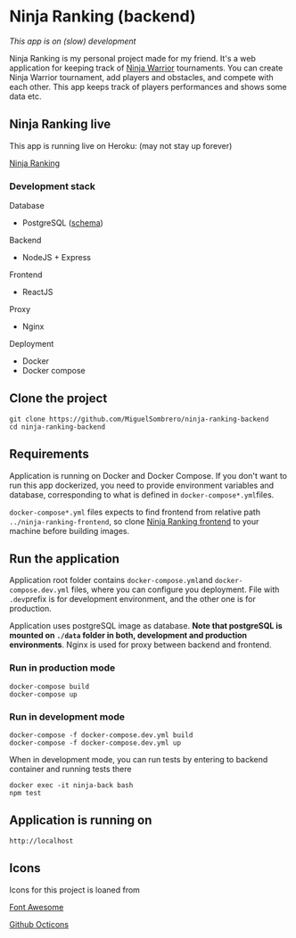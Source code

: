 # Ninja Ranking (backend)

*This app is on (slow) development*

Ninja Ranking is my personal project made for my friend. It's a web application for keeping track of [Ninja Warrior](https://en.wikipedia.org/wiki/American_Ninja_Warrior) tournaments. You can create Ninja Warrior tournament, add players and obstacles, and compete with each other. This app keeps track of players performances and shows some data etc. 

## Ninja Ranking live

This app is running live on Heroku:
(may not stay up forever)

[Ninja Ranking]()

### Development stack

Database
- PostgreSQL ([schema](https://github.com/MiguelSombrero/ninja-ranking-backend/tree/master/docs/database.md))

Backend
- NodeJS + Express

Frontend
- ReactJS

Proxy
- Nginx

Deployment
- Docker
- Docker compose

## Clone the project

    git clone https://github.com/MiguelSombrero/ninja-ranking-backend
    cd ninja-ranking-backend

## Requirements

Application is running on Docker and Docker Compose. If you don't want to run this app dockerized, you need to provide environment variables and database, corresponding to what is defined in `docker-compose*.yml`files.

`docker-compose*.yml` files expects to find frontend from relative path `../ninja-ranking-frontend`, so clone [Ninja Ranking frontend](https://github.com/MiguelSombrero/ninja-ranking-frontend) to your machine before building images.

## Run the application

Application root folder contains `docker-compose.yml`and `docker-compose.dev.yml` files, where you can configure you deployment. File with `.dev`prefix is for development environment, and the other one is for production.

Application uses postgreSQL image as database. **Note that postgreSQL is mounted on `./data` folder in both, development and production environments**. Nginx is used for proxy between backend and frontend. 

### Run in production mode

    docker-compose build
    docker-compose up

### Run in development mode

    docker-compose -f docker-compose.dev.yml build
    docker-compose -f docker-compose.dev.yml up

When in development mode, you can run tests by entering to backend container and running tests there

    docker exec -it ninja-back bash
    npm test

## Application is running on

    http://localhost

## Icons

Icons for this project is loaned from

[Font Awesome](https://fontawesome.com/)

[Github Octicons](https://octicons.github.com/)